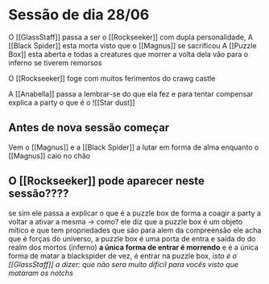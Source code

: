 # Sessão de dia 28/06
O [[GlassStaff]] passa a ser o [[Rockseeker]] com dupla personalidade,
A [[Black Spider]] esta morta visto que o  [[Magnus]] se sacrificou 
A [[Puzzle Box]] esta aberta e todas a creatures que morrer a volta dela vão para o inferno se tiverem remorsos


O [[Rockseeker]] foge com muitos ferimentos do crawg castle  

A [[Anabella]] passa a lembrar-se do que ela fez e para tentar compensar explica a party o que é o ![[Star dust]] 

## Antes de nova sessão começar
Vem o [[Magnus]] e a [[Black Spider]] a lutar em forma de alma enquanto o [[Magnus]] caio no chão


## O [[Rockseeker]] pode aparecer neste sessão????
se sim ele passa a explicar o que é a puzzle box de forma a coagir a party a voltar a ativar a mesma -> como? ele diz que a puzzle box é um objeto 
mítico e que tem propriedades que são para alem da compreensão ele acha que é forças do universo, a puzzle box é uma porta de entra e saída do
do realm dos mortos (inferno) **a única forma de entrar é morrendo** e é a única forma de matar a blackspider de vez, é entrar na puzzle box, *isto é o [[GlassStaff]] a dizer:  que não sera muito difícil para vocês visto que mataram os notchs*  

